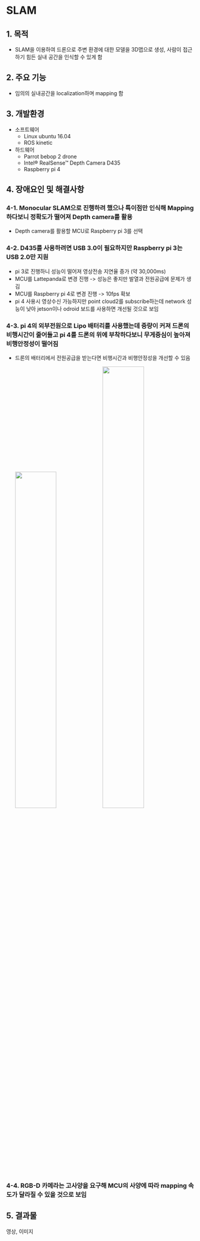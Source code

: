 SLAM
==============
## 1. 목적
* SLAM을 이용하여 드론으로 주변 환경에 대한 모델을 3D맵으로 생성, 사람이 접근하기 힘든 실내 공간을 인식할 수 있게 함

## 2. 주요 기능
* 임의의 실내공간을 localization하며 mapping 함

## 3. 개발환경
* 소프트웨어
  - Linux ubuntu 16.04
  - ROS kinetic
* 하드웨어
  - Parrot bebop 2 drone
  - Intel® RealSense™ Depth Camera D435 
  - Raspberry pi 4

## 4. 장애요인 및 해결사항
### 4-1. Monocular SLAM으로 진행하려 했으나 특이점만 인식해 Mapping하다보니 정확도가 떨어져 Depth camera를 활용
  * Depth camera를 활용할 MCU로 Raspberry pi 3를 선택

### 4-2. D435를 사용하려면 USB 3.0이 필요하지만 Raspberry pi 3는 USB 2.0만 지원
  * pi 3로 진행하니 성능이 떨어져 영상전송 지연율 증가 (약 30,000ms)
  * MCU를 Lattepanda로 변경 진행 -> 성능은 좋지만 발열과 전원공급에 문제가 생김
  * MCU를 Raspberry pi 4로 변경 진행 -> 10fps 확보
  * pi 4 사용시 영상수신 가능하지만 point cloud2를 subscribe하는데 network 성능이 낮아 jetson이나 odroid 보드를 사용하면 개선될 것으로 보임

### 4-3. pi 4의 외부전원으로 Lipo 배터리를 사용했는데 중량이 커져 드론의 비행시간이 줄어들고 pi 4를 드론의 위에 부착하다보니 무게중심이 높아져 비행안정성이 떨어짐
  * 드론의 배터리에서 전원공급을 받는다면 비행시간과 비행안정성을 개선할 수 있음

    <img src="/image/ROSque_battery.png" width="48%" height="48%"></img>
    <img src="/image/ROSque_bebop2.png" width="48%" height="55%"></img>

### 4-4. RGB-D 카메라는 고사양을 요구해 MCU의 사양에 따라 mapping 속도가 달라질 수 있을 것으로 보임

## 5. 결과물
영상, 이미지
